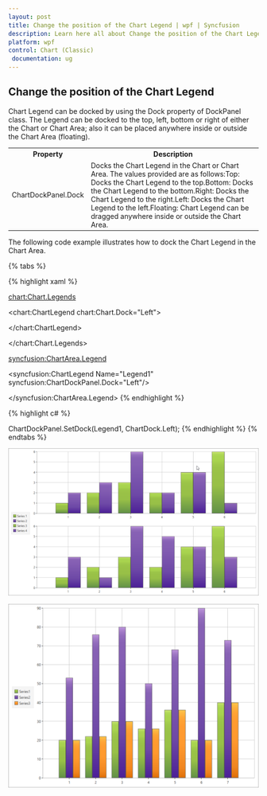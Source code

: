 ```yaml
---
layout: post
title: Change the position of the Chart Legend | wpf | Syncfusion
description: Learn here all about Change the position of the Chart Legend support in Syncfusion WPF Chart (Classic) control and more.
platform: wpf
control: Chart (Classic)
 documentation: ug
---
```


## Change the position of the Chart Legend

Chart Legend can be docked by using the Dock property of DockPanel class. The Legend can be docked to the top, left, bottom or right of either the Chart or Chart Area; also it can be placed anywhere inside or outside the Chart Area (floating).

<table>
<tr>
<th>
Property</th><th>
Description</th></tr>
<tr>
<td>
ChartDockPanel.Dock</td><td>
Docks the Chart Legend in the Chart or Chart Area. The values provided are as follows:Top: Docks the Chart Legend to the top.Bottom: Docks the Chart Legend to the bottom.Right: Docks the Chart Legend to the right.Left: Docks the Chart Legend to the left.Floating: Chart Legend can be dragged anywhere inside or outside the Chart Area.</td></tr>
</table>
The following code example illustrates how to dock the Chart Legend in the Chart Area.

{% tabs %}

{% highlight xaml %}

<chart:Chart.Legends>

<chart:ChartLegend chart:Chart.Dock="Left">

</chart:ChartLegend>

</chart:Chart.Legends>



<syncfusion:ChartArea.Legend>

<syncfusion:ChartLegend Name="Legend1" syncfusion:ChartDockPanel.Dock="Left"/>

</syncfusion:ChartArea.Legend>
{% endhighlight  %}

{% highlight c# %}

ChartDockPanel.SetDock(Legend1, ChartDock.Left);
{% endhighlight  %}
{% endtabs %}

![Change-the-position-of-the-Chart-Legend_img1](Change-the-position-of-the-Chart-Legend_images/Change-the-position-of-the-Chart-Legend_img1.png)

![Change-the-position-of-the-Chart-Legend_img2](Change-the-position-of-the-Chart-Legend_images/Change-the-position-of-the-Chart-Legend_img2.png)





